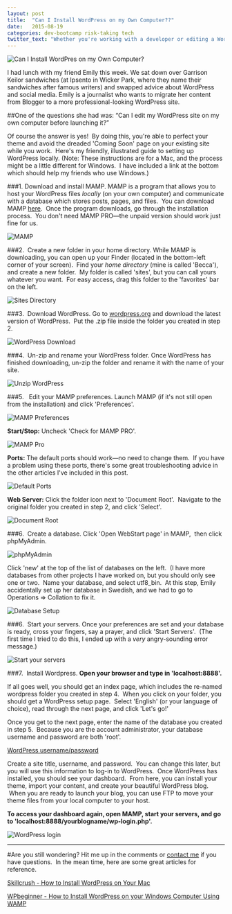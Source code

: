 ```yaml
---
layout: post
title:  "Can I Install WordPress on my Own Computer??"
date:   2015-08-19
categories: dev-bootcamp risk-taking tech
twitter_text: "Whether you're working with a developer or editing a WordPress site yourself, FTP access will make it much easier."
---
```

![Can I Install WordPres on my Own Computer?](/images/I-wonder...-2-1024x512.png)

I had lunch with my friend Emily this week. We sat down over Garrison Keilor sandwiches (at Ipsento in Wicker Park, where they name their sandwiches after famous writers) and swapped advice about WordPress and social media. Emily is a journalist who wants to migrate her content from Blogger to a more professional-looking WordPress site.

##One of the questions she had was: “Can I edit my WordPress site on my own computer before launching it?”

Of course the answer is yes!  By doing this, you're able to perfect your theme and avoid the dreaded 'Coming Soon' page on your existing site while you work.  Here's my friendly, illustrated guide to setting up WordPress locally. (Note: These instructions are for a Mac, and the process might be a little different for Windows.  I have included a link at the bottom which should help my friends who use Windows.)

###1. Download and install MAMP.
MAMP is a program that allows you to host your WordPress files *locally* (on your own computer) and communicate with a database which stores posts, pages, and files.  You can download MAMP [here](http://www.mamp.info).  Once the program downloads, go through the installation process.  You don't need MAMP PRO—the unpaid version should work just fine for us.

![MAMP](/images/wordpress-install/Screen-Shot-2015-08-18-at-3.31.32-PM1-1024x606.png)

###2.  Create a new folder in your home directory.
While MAMP is downloading, you can open up your Finder (located in the bottom-left corner of your screen).  Find your *home directory* (mine is called 'Becca'), and create a new folder.  My folder is called 'sites', but you can call yours whatever you want.  For easy access, drag this folder to the 'favorites' bar on the left.

![Sites Directory](/images/wordpress-install/Screen-Shot-2015-08-18-at-3.49.45-PM.png)

###3.  Download WordPress.
Go to [wordpress.org](http://www.wordpress.org) and download the latest version of WordPress.  Put the .zip file inside the folder you created in step 2.

![WordPress Download](/images/wordpress-install/Screen-Shot-2015-08-18-at-4.01.46-PM-1024x610.png)

###4.  Un-zip and rename your WordPress folder.
Once WordPress has finished downloading, un-zip the folder and rename it with the name of your site.

![Unzip WordPress](/images/wordpress-install/Screen-Shot-2015-08-18-at-4.10.17-PM.png)

###5.   Edit your MAMP preferences.
Launch MAMP (if it's not still open from the installation) and click 'Preferences'.

![MAMP Preferences](/images/wordpress-install/Screen-Shot-2015-08-18-at-4.28.40-PM.png)

**Start/Stop:** Uncheck 'Check for MAMP PRO'.

![MAMP Pro](/images/wordpress-install/Screen-Shot-2015-08-18-at-4.20.41-PM.png)

**Ports:** The default ports should work—no need to change them.  If you have a problem using these ports, there's some great troubleshooting advice in the other articles I've included in this post.

![Default Ports](/images/wordpress-install/Screen-Shot-2015-08-18-at-4.20.47-PM.png)

**Web Server:** Click the folder icon next to 'Document Root'.  Navigate to the original folder you created in step 2, and click 'Select'.

![Document Root](/images/wordpress-install/Screen-Shot-2015-08-18-at-4.21.02-PM.png)

###6.  Create a database.
Click 'Open WebStart page' in MAMP,  then click phpMyAdmin.

![phpMyAdmin](/images/wordpress-install/Screen-Shot-2015-08-18-at-8.12.19-PM-1024x610.png)

Click 'new' at the top of the list of databases on the left.  (I have more databases from other projects I have worked on, but you should only see one or two.  Name your database, and select utf8_bin.  At this step, Emily accidentally set up her database in Swedish, and we had to go to Operations =&gt; Collation to fix it.

![Database Setup](/images/wordpress-install/Screen-Shot-2015-08-18-at-8.14.29-PM-1024x610.png)

###6.  Start your servers.
Once your preferences are set and your database is ready, cross your fingers, say a prayer, and click 'Start Servers'.  (The first time I tried to do this, I ended up with a *very* angry-sounding error message.)

![Start your servers](/images/wordpress-install/Screen-Shot-2015-08-18-at-4.28.40-PM1.png)

###7.  Install Wordpress.
**Open your browser and type in 'localhost:8888'.**

If all goes well, you should get an index page, which includes the re-named wordpress folder you created in step 4.  When you click on your folder, you should get a WordPress setup page.  Select 'English' (or your language of choice), read through the next page, and click 'Let's go!'

Once you get to the next page, enter the name of the database you created in step 5.  Because you are the account administrator, your database username and password are both 'root'.  

[WordPress username/password](/images/wordpress-install/Screen-Shot-2015-08-18-at-8.33.00-PM-1024x610.png)

Create a site title, username, and password.  You can change this later, but you will use this information to log-in to WordPress.  Once WordPress has installed, you should see your dashboard.  From here, you can install your theme, import your content, and create your beautiful WordPress blog.  When you are ready to launch your blog, you can use FTP to move your theme files from your local computer to your host.

**To access your dashboard again, open MAMP, start your servers, and go to 'localhost:8888/yourblogname/wp-login.php'.**

![WordPress login](/images/wordpress-install/Screen-Shot-2015-08-19-at-11.57.25-AM-1024x614.png)

<hr />

#Are you still wondering?
Hit me up in the comments or [contact me](http://www.beccanelsonmakesthings.com/contact/) if you have questions.  In the mean time, here are some great articles for reference.

[Skillcrush - How to Install WordPress on Your Mac](http://skillcrush.com/2015/04/14/install-wordpress-mac/)

[WPbeginner - How to Install WordPress on your Windows Computer Using WAMP](http://www.wpbeginner.com/wp-tutorials/how-to-install-wordpress-on-your-windows-computer-using-wamp/)
